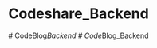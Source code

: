# Codeshare_Backend
#   C o d e B l o g _ B a c k e n d  
 #   C o d e _ B l o g _ B a c k e n d  
 